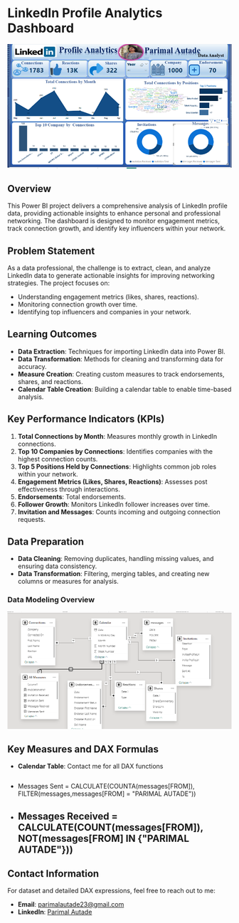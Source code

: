 # LinkedIn Profile Analytics Dashboard
![LinkedIn Profile Dashboard](https://github.com/ParimalA24-DS/POWERBIDASHBOARDS2024/blob/main/6.LinkedinProfileANlaytics/LinkedinDAAug24imp.PNG)

## Overview
This Power BI project delivers a comprehensive analysis of LinkedIn profile data, providing actionable insights to enhance personal and professional networking. The dashboard is designed to monitor engagement metrics, track connection growth, and identify key influencers within your network.

## Problem Statement
As a data professional, the challenge is to extract, clean, and analyze LinkedIn data to generate actionable insights for improving networking strategies. The project focuses on:
- Understanding engagement metrics (likes, shares, reactions).
- Monitoring connection growth over time.
- Identifying top influencers and companies in your network.

## Learning Outcomes
- **Data Extraction**: Techniques for importing LinkedIn data into Power BI.
- **Data Transformation**: Methods for cleaning and transforming data for accuracy.
- **Measure Creation**: Creating custom measures to track endorsements, shares, and reactions.
- **Calendar Table Creation**: Building a calendar table to enable time-based analysis.

## Key Performance Indicators (KPIs)
1. **Total Connections by Month**: Measures monthly growth in LinkedIn connections.
2. **Top 10 Companies by Connections**: Identifies companies with the highest connection counts.
3. **Top 5 Positions Held by Connections**: Highlights common job roles within your network.
4. **Engagement Metrics (Likes, Shares, Reactions)**: Assesses post effectiveness through interactions.
5. **Endorsements**: Total endorsements.
6. **Follower Growth**: Monitors LinkedIn follower increases over time.
7. **Invitation and Messages**: Counts incoming and outgoing  connection requests.

## Data Preparation
- **Data Cleaning**: Removing duplicates, handling missing values, and ensuring data consistency.
- **Data Transformation**: Filtering, merging tables, and creating new columns or measures for analysis.
### Data Modeling Overview
![Data Modeling Overview](https://github.com/ParimalA24-DS/POWERBIDASHBOARDS2024/blob/main/6.LinkedinProfileANlaytics/LINKEDIN_DATAMODELING.PNG)

## Key Measures and DAX Formulas
- **Calendar Table**:
  Contact me for all DAX functions
  ```dax
- Messages Sent = CALCULATE(COUNTA(messages[FROM]), FILTER(messages,messages[FROM] = "PARIMAL AUTADE"))

- Messages Received = CALCULATE(COUNT(messages[FROM]), NOT(messages[FROM] IN {"PARIMAL AUTADE"}))
  ---
## Contact Information
For dataset and detailed DAX expressions, feel free to reach out to me:
- **Email**: parimalautade23@gmail.com
- **LinkedIn**: [Parimal Autade](https://www.linkedin.com/in/parimalautade/)
